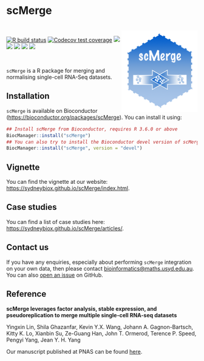
<!-- README.md is generated from README.Rmd. Please edit that file -->

# scMerge

<br />

<img src="https://github.com/SydneyBioX/scMerge/raw/master/inst/logo.png" align="right" width="200" />

[![R build
status](https://github.com/SydneyBioX/scMerge/workflows/R-CMD-check/badge.svg)](https://github.com/SydneyBioX/scMerge/actions)
[![Codecov test
coverage](https://codecov.io/gh/SydneyBioX/scMerge/branch/master/graph/badge.svg)](https://codecov.io/gh/SydneyBioX/scMerge?branch=master)
[![](https://img.shields.io/badge/doi-10.1073/pnas.1820006116-blue.svg)](https://doi.org/10.1073/pnas.1820006116)
[![](https://img.shields.io/badge/devel%20version-1.5.0-blue.svg)](https://github.com/SydneyBioX/scMerge)
[![](https://img.shields.io/badge/download-1155/total-green.svg)](https://bioconductor.org/packages/stats/bioc/scMerge)
[![](https://img.shields.io/github/last-commit/SydneyBioX/scMerge.svg)](https://github.com/SydneyBioX/scMerge/commits/master)
[![](https://img.shields.io/badge/Docker%20image-available-blue.svg)](https://hub.docker.com/repository/docker/kevinwang09/scmerge)

<br />

`scMerge` is a R package for merging and normalising single-cell RNA-Seq
datasets.

## Installation

`scMerge` is available on Bioconductor
(<https://bioconductor.org/packages/scMerge>). You can install it using:

``` r
## Install scMerge from Bioconductor, requires R 3.6.0 or above
BiocManager::install("scMerge")
## You can also try to install the Bioconductor devel version of scMerge:
BiocManager::install("scMerge", version = "devel")
```

## Vignette

You can find the vignette at our website:
<https://sydneybiox.github.io/scMerge/index.html>.

## Case studies

You can find a list of case studies here:
<https://sydneybiox.github.io/scMerge/articles/>.

## Contact us

If you have any enquiries, especially about performing `scMerge`
integration on your own data, then please contact
<bioinformatics@maths.usyd.edu.au>. You can also [open an
issue](https://github.com/SydneyBioX/scMerge/issues) on GitHub.

## Reference

**scMerge leverages factor analysis, stable expression, and
pseudoreplication to merge multiple single-cell RNA-seq datasets**

Yingxin Lin, Shila Ghazanfar, Kevin Y.X. Wang, Johann A. Gagnon-Bartsch,
Kitty K. Lo, Xianbin Su, Ze-Guang Han, John T. Ormerod, Terence P.
Speed, Pengyi Yang, Jean Y. H. Yang

Our manuscript published at PNAS can be found
[here](http://www.pnas.org/lookup/doi/10.1073/pnas.1820006116).

